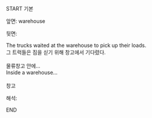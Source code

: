 START
기본

앞면:
warehouse


뒷면:
<div>The trucks waited at the warehouse to pick up their loads. </div><div><div>그 트럭들은 짐을 싣기 위해 창고에서 기다렸다.</div></div><div><br></div><div><div><div>물류창고 안에...</div></div><div><div>Inside a warehouse...</div></div></div><div><br></div><div>창고</div>


해석:

END